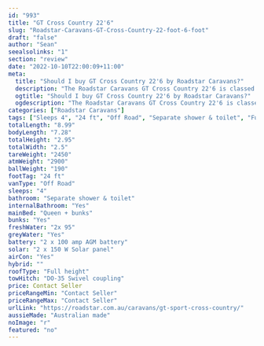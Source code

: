 ```yaml
---
id: "993"
title: "GT Cross Country 22'6"
slug: "Roadstar-Caravans-GT-Cross-Country-22-foot-6-foot"
draft: "false"
author: "Sean"
seealsolinks: "1"
section: "review"
date: "2022-10-10T22:00:09+11:00"
meta:
  title: "Should I buy GT Cross Country 22'6 by Roadstar Caravans?"
  description: "The Roadstar Caravans GT Cross Country 22'6 is classed as Off Road, and sleeps 4 people. It is Australian made and comes in at 24 ft. It generally has Separate shower & toilet."
  ogtitle: "Should I buy GT Cross Country 22'6 by Roadstar Caravans?"
  ogdescription: "The Roadstar Caravans GT Cross Country 22'6 is classed as Off Road, and sleeps 4 people. It is Australian made and comes in at 24 ft. It generally has Separate shower & toilet."
categories: ["Roadstar Caravans"]
tags: ["Sleeps 4", "24 ft", "Off Road", "Separate shower & toilet", "Full height", "Price Unknown", "Australian made"]
totalLength: "8.99"
bodyLength: "7.28"
totalHeight: "2.95"
totalWidth: "2.5"
tareWeight: "2450"
atmWeight: "2900"
ballWeight: "190"
footTag: "24 ft"
vanType: "Off Road"
sleeps: "4"
bathroom: "Separate shower & toilet"
internalBathroom: "Yes"
mainBed: "Queen + bunks"
bunks: "Yes"
freshWater: "2x 95"
greyWater: "Yes"
battery: "2 x 100 amp AGM battery"
solar: "2 x 150 W Solar panel"
airCon: "Yes"
hybrid: ""
roofType: "Full height"
towHitch: "DO-35 Swivel coupling"
price: Contact Seller
priceRangeMin: "Contact Seller"
priceRangeMax: "Contact Seller"
urlLink: "https://roadstar.com.au/caravans/gt-sport-cross-country/"
aussieMade: "Australian made"
noImage: "r"
featured: "no"
---
```

